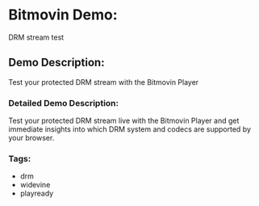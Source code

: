 # Bitmovin Demo:
DRM stream test

## Demo Description:
Test your protected DRM stream with the Bitmovin Player

### Detailed Demo Description:
Test your protected DRM stream live with the Bitmovin Player and get immediate insights into which DRM system and codecs are supported by your browser.

### Tags:

  - drm
  - widevine
  - playready